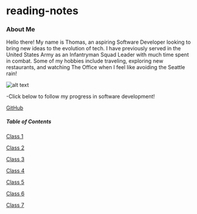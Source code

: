 # reading-notes


### About Me
Hello there! My name is Thomas, an aspiring Software Developer looking to bring new ideas to the evolution of tech. I have previously served in the United States Army as an Infantryman Squad Leader with much time spent in combat. Some of my hobbies include traveling, exploring new restaurants, and watching The Office when I feel like avoiding the Seattle rain!

![alt text](https://cdn.quotesgram.com/img/99/90/1919792886-Original_Redone.jpg)

-Click below to follow my progress in software development!

[GitHub](https://www.github.com/arnone215/reading-notez)

##### Table of Contents

[Class 1](class1.md)

[Class 2](class2.md)

[Class 3](class3.md)

[Class 4](class4.md)

[Class 5](class5.md)

[Class 6](class6.md)

[Class 7](class7.md)
